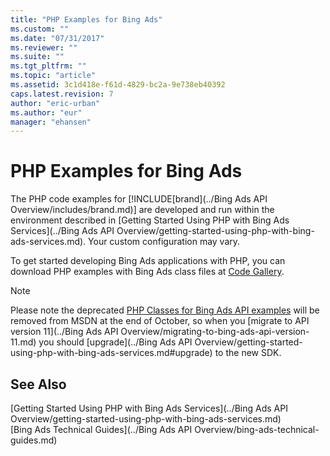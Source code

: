 ```yaml
---
title: "PHP Examples for Bing Ads"
ms.custom: ""
ms.date: "07/31/2017"
ms.reviewer: ""
ms.suite: ""
ms.tgt_pltfrm: ""
ms.topic: "article"
ms.assetid: 3c1d418e-f61d-4829-bc2a-9e738eb40392
caps.latest.revision: 7
author: "eric-urban"
ms.author: "eur"
manager: "ehansen"
---
```

# PHP Examples for Bing Ads
The PHP code examples for [!INCLUDE[brand](../Bing Ads API Overview/includes/brand.md)] are developed and run within the environment described in [Getting Started Using PHP with Bing Ads Services](../Bing Ads API Overview/getting-started-using-php-with-bing-ads-services.md). Your custom configuration may vary.

To get started developing Bing Ads applications with PHP, you can download PHP examples with Bing Ads class files at [Code Gallery](http://go.microsoft.com/fwlink/?LinkId=329042).

> [!NOTE]
> Please note the deprecated [PHP Classes for Bing Ads API examples](http://go.microsoft.com/fwlink/?LinkId=329042) will be removed from MSDN at the end of October, so when you [migrate to API version 11](../Bing Ads API Overview/migrating-to-bing-ads-api-version-11.md) you should [upgrade](../Bing Ads API Overview/getting-started-using-php-with-bing-ads-services.md#upgrade) to the new SDK.

## See Also
[Getting Started Using PHP with Bing Ads Services](../Bing Ads API Overview/getting-started-using-php-with-bing-ads-services.md)  
[Bing Ads Technical Guides](../Bing Ads API Overview/bing-ads-technical-guides.md)  

